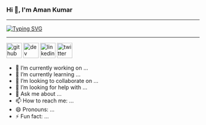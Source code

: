 ### Hi 👋, I'm Aman Kumar
___
[![Typing SVG](https://readme-typing-svg.herokuapp.com?color=08A5E4&lines=A+self+taught+UI+Designer;Full-Stack+web+developer+and+app+developer;Currently+learning+new+things)](https://git.io/typing-svg)
___
[<img src='https://cdn.jsdelivr.net/npm/simple-icons@3.0.1/icons/github.svg' alt='github' height='40'>](https://github.com/devamanin)  [<img src='https://cdn.jsdelivr.net/npm/simple-icons@3.0.1/icons/dev-dot-to.svg' alt='dev' height='40'>](https://dev.to/devamanin)  [<img src='https://cdn.jsdelivr.net/npm/simple-icons@3.0.1/icons/linkedin.svg' alt='linkedin' height='40'>](https://www.linkedin.com/in/devamanin/)  [<img src='https://cdn.jsdelivr.net/npm/simple-icons@3.0.1/icons/twitter.svg' alt='twitter' height='40'>](https://twitter.com/hiAmanSingh)  

- 🔭 I’m currently working on ...
- 🌱 I’m currently learning ...
- 👯 I’m looking to collaborate on ...
- 🤔 I’m looking for help with ...
- 💬 Ask me about ...
- 📫 How to reach me: ...
- 😄 Pronouns: ...
- ⚡ Fun fact: ...
